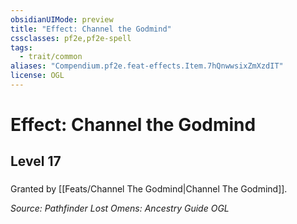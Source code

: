 ```yaml
---
obsidianUIMode: preview
title: "Effect: Channel the Godmind"
cssclasses: pf2e,pf2e-spell
tags:
  - trait/common
aliases: "Compendium.pf2e.feat-effects.Item.7hQnwwsixZmXzdIT"
license: OGL
---
```

# Effect: Channel the Godmind
## Level 17
### 






Granted by [[Feats/Channel The Godmind|Channel The Godmind]].

*Source: Pathfinder Lost Omens: Ancestry Guide*
*OGL*
